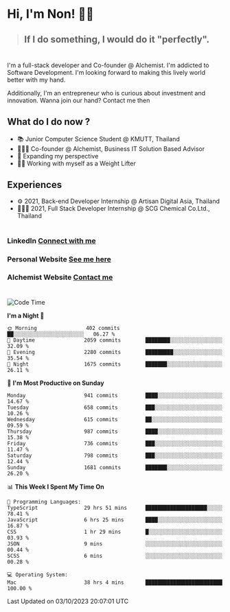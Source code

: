 # Hi, I'm Non! 🖐🏻

> ## If I do something, I would do it "perfectly".

#

I'm a full-stack developer and Co-founder @ Alchemist. I'm addicted to Software Development. I'm looking forward to making this lively world better with my hand.

Additionally, I'm an entrepreneur who is curious about investment and innovation. Wanna join our hand? Contact me then

## What do I do now ?

- 📚 Junior Computer Science Student @ KMUTT, Thailand
- 🧑🏻‍💻 Co-founder @ Alchemist, Business IT Solution Based Advisor
- 🌈 Expanding my perspective
- 🏋🏻 Working with myself as a Weight Lifter

## Experiences

- ⚙️ 2021, Back-end Developer Internship @ Artisan Digital Asia, Thailand
- 🧑🏻‍💻 2021, Full Stack Developer Internship @ SCG Chemical Co.Ltd., Thailand

#

### LinkedIn [Connect with me](https://www.linkedin.com/in/non-nontra/)

### Personal Website [See me here](https://nonnontra.com/)

### Alchemist Website [Contact me](https://alchemist-softwarehouse.co/)

#

<!--START_SECTION:waka-->
![Code Time](http://img.shields.io/badge/Code%20Time-3%2C160%20hrs%205%20mins-blue)

**I'm a Night 🦉** 

```text
🌞 Morning                402 commits         ██░░░░░░░░░░░░░░░░░░░░░░░   06.27 % 
🌆 Daytime                2059 commits        ████████░░░░░░░░░░░░░░░░░   32.09 % 
🌃 Evening                2280 commits        █████████░░░░░░░░░░░░░░░░   35.54 % 
🌙 Night                  1675 commits        ███████░░░░░░░░░░░░░░░░░░   26.11 % 
```
📅 **I'm Most Productive on Sunday** 

```text
Monday                   941 commits         ████░░░░░░░░░░░░░░░░░░░░░   14.67 % 
Tuesday                  658 commits         ███░░░░░░░░░░░░░░░░░░░░░░   10.26 % 
Wednesday                615 commits         ██░░░░░░░░░░░░░░░░░░░░░░░   09.59 % 
Thursday                 987 commits         ████░░░░░░░░░░░░░░░░░░░░░   15.38 % 
Friday                   736 commits         ███░░░░░░░░░░░░░░░░░░░░░░   11.47 % 
Saturday                 798 commits         ███░░░░░░░░░░░░░░░░░░░░░░   12.44 % 
Sunday                   1681 commits        ███████░░░░░░░░░░░░░░░░░░   26.20 % 
```


📊 **This Week I Spent My Time On** 

```text
💬 Programming Languages: 
TypeScript               29 hrs 51 mins      ████████████████████░░░░░   78.41 % 
JavaScript               6 hrs 25 mins       ████░░░░░░░░░░░░░░░░░░░░░   16.87 % 
CSS                      1 hr 29 mins        █░░░░░░░░░░░░░░░░░░░░░░░░   03.93 % 
JSON                     9 mins              ░░░░░░░░░░░░░░░░░░░░░░░░░   00.44 % 
SCSS                     6 mins              ░░░░░░░░░░░░░░░░░░░░░░░░░   00.28 % 

💻 Operating System: 
Mac                      38 hrs 4 mins       █████████████████████████   100.00 % 
```


 Last Updated on 03/10/2023 20:07:01 UTC
<!--END_SECTION:waka-->
